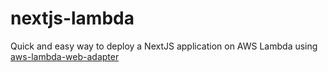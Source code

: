 # nextjs-lambda

Quick and easy way to deploy a NextJS application on AWS Lambda using [aws-lambda-web-adapter](https://github.com/awslabs/aws-lambda-web-adapter)
